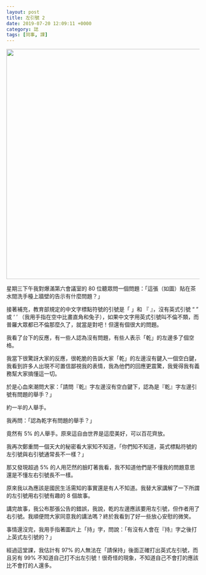 ```yaml
---
layout: post
title: 左引號 2
date: 2019-07-20 12:09:11 +0000
category: 誌
tags: [同事, 課]
---
```


<img src="/blog/assets/images/2019/quotation.jpg" style="width:600px"/>

星期三下午我對爆滿第六會議室的 80 位聽眾問一個問題：「這張（如圖）貼在茶水間洗手檯上牆壁的告示有什麼問題？」

<!--more-->

接著補充，教育部規定的中文字標點符號的引號是「 」和 『 』，沒有英式引號 “ ” 或 ‘ ’ （我用手指在空中比畫直角和兔子），如果中文字用英式引號叫不倫不類，而普羅大眾都已不倫那麼久了，就當是對吧！但還有個很大的問題。

我看了台下的反應，有一些人認為沒有問題，有些人表示「乾」的左邊多了個空格。

我當下很驚訝大家的反應，很乾脆的告訴大家「乾」的左邊沒有鍵入一個空白鍵，我看到許多人出現不可置信鄙視我的表情，我為他們的回應更震驚，我覺得我有義務幫大家搞懂這一切。

於是心血來潮問大家：「請問『乾』字左邊沒有空白鍵下，認為是『乾』字左邊引號有問題的舉手？」

約一半的人舉手。

我再問：「認為乾字有問題的舉手？」

竟然有 5% 的人舉手。原來這自由世界是這麼美好，可以百花齊放。

我再次鄭重問一個天大的秘密看大家知不知道，「你們知不知道，英式標點符號的左引號與右引號通常長不一樣？」

那又發現超過 5% 的人用茫然的臉盯著我看，我不知道他們是不懂我的問題意思還是不懂左右引號長不一樣。

原來我以為應該是國民生活需知的事實還是有人不知道。我替大家講解了一下所謂的左引號用右引號有趣的 8 個故事。

講完故事，我公布那張公告的錯誤，我說，乾的左邊應該要用左引號，但作者用了右引號。我順便問大家同意我的講法嗎？終於我看到了好一些放心安慰的微笑。

事情還沒完，我用手指著圖片上「持」字，問說：「有沒有人會在『持』字之後打上英式左引號的？」

經過這堂課，我估計有 97% 的人無法在「請保持」後面正確打出英式左引號，而且另有 99% 不知道自己打不出左引號！很奇怪的現象，不知道自己不會打的應該比不會打的人還多。
